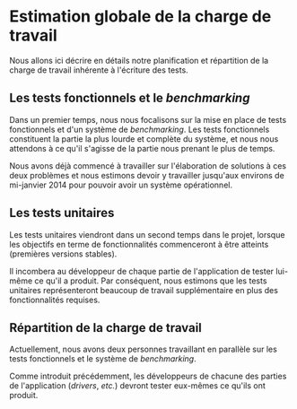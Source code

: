 # Estimation globale de la charge de travail

Nous allons ici décrire en détails notre planification et répartition de la charge de travail inhérente à l'écriture des tests.

## Les tests fonctionnels et le *benchmarking*

Dans un premier temps, nous nous focalisons sur la mise en place de tests fonctionnels et d'un système de *benchmarking*. Les tests fonctionnels constituent la partie la plus lourde et complète du système, et nous nous attendons à ce qu'il s'agisse de la partie nous prenant le plus de temps.

Nous avons déjà commencé à travailler sur l'élaboration de solutions à ces deux problèmes et nous estimons devoir y travailler jusqu'aux environs de mi-janvier 2014 pour pouvoir avoir un système opérationnel.


## Les tests unitaires

Les tests unitaires viendront dans un second temps dans le projet, lorsque les objectifs en terme de fonctionnalités commenceront à être atteints (premières versions stables).

Il incombera au développeur de chaque partie de l'application de tester lui-même ce qu'il a produit. Par conséquent, nous estimons que les tests unitaires représenteront beaucoup de travail supplémentaire en plus des fonctionnalités requises.


## Répartition de la charge de travail

Actuellement, nous avons deux personnes travaillant en parallèle sur les tests fonctionnels et le système de *benchmarking*.

Comme introduit précédemment, les développeurs de chacune des parties de l'application (*drivers*, *etc.*) devront tester eux-mêmes ce qu'ils ont produit.

